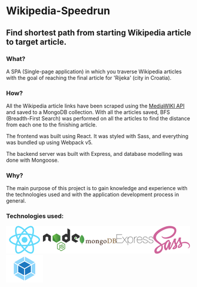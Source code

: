 # Wikipedia-Speedrun
## Find shortest path from starting Wikipedia article to target article.

### What?
A SPA (Single-page application) in which you traverse Wikipedia articles with the goal of reaching the final article for 'Rijeka' (city in Croatia).

### How?
All the Wikipedia article links have been scraped using the [MediaWIKI API](https://www.mediawiki.org/wiki/API:Main_page) and saved to a MongoDB collection. With all the articles saved, BFS (Breadth-First Search) was performed on all the articles to find the distance from each one to the finishing article.

The frontend was built using React. It was styled with Sass, and everything was bundled up using Webpack v5.

The backend server was built with Express, and database modelling was done with Mongoose.

### Why?
The main purpose of this project is to gain knowledge and experience with the technologies used and with the application development process in general.

### Technologies used:
<img src="./icons/react.svg" alt="React icon" width="100" height="75"><img src="./icons/nodejs.svg" alt="Node icon" width="100" height="75"><img src="./icons/mongodb.svg" alt="MongoDB icon" width="100" height="75"><img src="./icons/express.svg" alt="Express icon" width="100" height="75"><img src="./icons/sass.svg" alt="Sass icon" width="100" height="75"><img src="./icons/webpack.svg" alt="Webpack icon" width="100" height="75">
